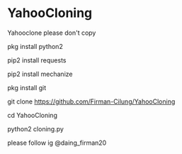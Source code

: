 # YahooCloning
Yahooclone please don't copy 

pkg install python2

pip2 install requests

pip2 install mechanize

pkg install git

git clone https://github.com/Firman-Cilung/YahooCloning

cd YahooCloning

python2 cloning.py

please follow ig @daing_firman20
